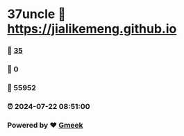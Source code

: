 # 37uncle :link: https://jialikemeng.github.io 
### :page_facing_up: [35](https://jialikemeng.github.io/tag.html) 
### :speech_balloon: 0 
### :hibiscus: 55952 
### :alarm_clock: 2024-07-22 08:51:00 
### Powered by :heart: [Gmeek](https://github.com/Meekdai/Gmeek)

